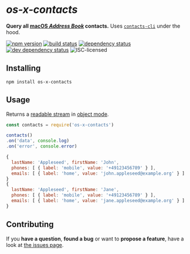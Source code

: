 # *os-x-contacts*

**Query all [macOS *Address Book*](https://support.apple.com/en-us/HT201728) contacts.** Uses [`contacts-cli`](https://github.com/pepebecker/contacts-cli) under the hood.

[![npm version](https://img.shields.io/npm/v/os-x-contacts.svg)](https://www.npmjs.com/package/os-x-contacts)
[![build status](https://img.shields.io/travis/derhuerst/os-x-contacts.svg)](https://travis-ci.org/derhuerst/os-x-contacts)
[![dependency status](https://img.shields.io/david/derhuerst/os-x-contacts.svg)](https://david-dm.org/derhuerst/os-x-contacts)
[![dev dependency status](https://img.shields.io/david/dev/derhuerst/os-x-contacts.svg)](https://david-dm.org/derhuerst/os-x-contacts#info=devDependencies)
![ISC-licensed](https://img.shields.io/github/license/derhuerst/os-x-contacts.svg)


## Installing

```shell
npm install os-x-contacts
```


## Usage

Returns a [readable stream](https://nodejs.org/api/stream.html#stream_class_stream_readable) in [object mode](https://nodejs.org/api/stream.html#stream_object_mode).

```js
const contacts = require('os-x-contacts')

contacts()
.on('data', console.log)
.on('error', console.error)
```

```js
{
  lastName: 'Appleseed', firstName: 'John',
  phones: [ { label: 'mobile', value: '+49123456789' } ],
  emails: [ { label: 'home', value: 'john.appleseed@example.org' } ]
}
{
  lastName: 'Appleseed', firstName: 'Jane',
  phones: [ { label: 'mobile', value: '+49123456789' } ],
  emails: [ { label: 'home', value: 'jane.appleseed@example.org' } ]
}
```


## Contributing

If you **have a question**, **found a bug** or want to **propose a feature**, have a look at [the issues page](https://github.com/derhuerst/os-x-contacts/issues).
